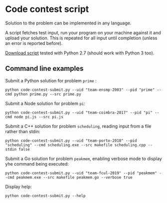 # Code contest script

Solution to the problem can be implemented in any language.

A script fetches test input, run your program on your machine against it and upload your solution. This is repeated for all input until completion (unless an error is reported before).

[Download script](code-contest-submit.py) tested with Python 2.7 (should work with Python 3 too).


## Command line examples

Submit a Python solution for problem `prime` :

```
python code-contest-submit.py --uid "team-ensmp-2003" --pid "prime" --cmd python prime.py --src prime.py
````

Submit a Node solution for problem `pi`:

```
python code-contest-submit.py --uid "team-coimbra-2017" --pid "pi" --cmd node pi.js --src pi.js
````

Submit a C++ solution for problem `scheduling`, reading input from a file rather than stdin:

```
python code-contest-submit.py --uid "team-porto-2018" --pid "scheduling" --cmd scheduling.exe --src makefile scheduling.cpp --stdin false
```

Submit a Go solution for problem `peakmem`, enabling verbose mode to display yhe command being executed:

```
python code-contest-submit.py --uid "team-fcul-2019" --pid "peakmem" --cmd peakmem.exe --src makefile peakmem.go --verbose true
```

Display help:

```
python code-contest-submit.py --help
```


